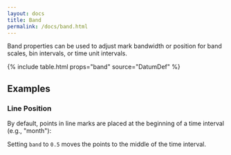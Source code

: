 ```yaml
---
layout: docs
title: Band
permalink: /docs/band.html
---
```


Band properties can be used to adjust mark bandwidth or position for band scales, bin intervals, or time unit intervals.

{% include table.html props="band" source="DatumDef" %}

## Examples

### Line Position

By default, points in line marks are placed at the beginning of a time interval (e.g., "month"):

<div class="vl-example" data-name="line_month"></div>

Setting `band` to `0.5` moves the points to the middle of the time interval.

<div class="vl-example" data-name="line_month_center_band"></div>
